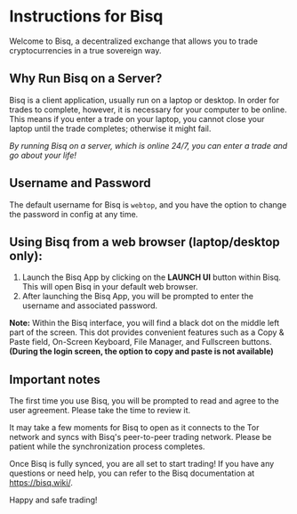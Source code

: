# Instructions for Bisq

Welcome to Bisq, a decentralized exchange that allows you to trade cryptocurrencies in a true sovereign way.

## Why Run Bisq on a Server?

Bisq is a client application, usually run on a laptop or desktop. In order for trades to complete, however, it is necessary for your computer to be online. This means if you enter a trade on your laptop, you cannot close your laptop until the trade completes; otherwise it might fail.

_By running Bisq on a server, which is online 24/7, you can enter a trade and go about your life!_

## Username and Password

The default username for Bisq is `webtop`, and you have the option to change the password in config at any time.

## Using Bisq from a web browser (laptop/desktop only):

1. Launch the Bisq App by clicking on the **LAUNCH UI** button within Bisq. This will open Bisq in your default web browser.
2. After launching the Bisq App, you will be prompted to enter the username and associated password.

**Note:** Within the Bisq interface, you will find a black dot on the middle left part of the screen. This dot provides convenient features such as a Copy & Paste field, On-Screen Keyboard, File Manager, and Fullscreen buttons. **(During the login screen, the option to copy and paste is not available)**

## Important notes

The first time you use Bisq, you will be prompted to read and agree to the user agreement. Please take the time to review it.

It may take a few moments for Bisq to open as it connects to the Tor network and syncs with Bisq's peer-to-peer trading network. Please be patient while the synchronization process completes.

Once Bisq is fully synced, you are all set to start trading! If you have any questions or need help, you can refer to the Bisq documentation at https://bisq.wiki/.

Happy and safe trading!
